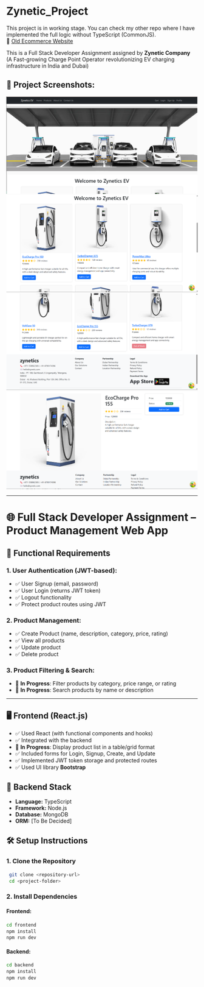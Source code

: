 # Zynetic_Project

This project is in working stage. You can check my other repo where I have implemented the full logic without TypeScript (CommonJS).  
🔗 [Old Ecommerce Website](https://github.com/yesiamkriti/Shopperoo)

This is a Full Stack Developer Assignment assigned by **Zynetic Company**  
(A Fast-growing Charge Point Operator revolutionizing EV charging infrastructure in India and Dubai)

## 📸 Project Screenshots:

![Screenshot 1](<frontend/public/images/readme1%20(1).png>)
![Screenshot 2](<frontend/public/images/readme1%20(2).png>)
![Screenshot 3](<frontend/public/images/readme1%20(3).png>)
![Screenshot 4](<frontend/public/images/readme1%20(4).png>)

---

# 🌐 Full Stack Developer Assignment – Product Management Web App

## 📌 Functional Requirements

### 1. User Authentication (JWT-based):

- ✅ User Signup (email, password)
- ✅ User Login (returns JWT token)
- ✅ Logout functionality
- ✅ Protect product routes using JWT

### 2. Product Management:

- ✅ Create Product (name, description, category, price, rating)
- ✅ View all products
- ✅ Update product
- ✅ Delete product

### 3. Product Filtering & Search:

- 🔄 **In Progress**: Filter products by category, price range, or rating
- 🔄 **In Progress**: Search products by name or description

---

## 🖥️ Frontend (React.js)

- ✅ Used React (with functional components and hooks)
- ✅ Integrated with the backend
- 🔄 **In Progress**: Display product list in a table/grid format
- ✅ Included forms for Login, Signup, Create, and Update
- ✅ Implemented JWT token storage and protected routes
- ✅ Used UI library **Bootstrap**

## 🧰 Backend Stack

- **Language:** TypeScript
- **Framework:** Node.js
- **Database:** MongoDB
- **ORM:** [To Be Decided]

## 🛠️ Setup Instructions

### 1. Clone the Repository

```sh
 git clone <repository-url>
 cd <project-folder>
```

### 2. Install Dependencies

#### Frontend:

```sh
cd frontend
npm install
npm run dev
```

#### Backend:

```sh
cd backend
npm install
npm run dev
```
